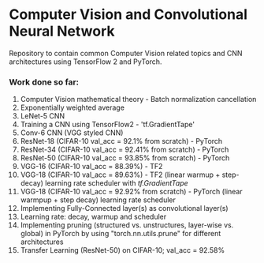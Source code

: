 # Computer Vision and Convolutional Neural Network

Repository to contain common Computer Vision related topics and CNN architectures using TensorFlow 2 and PyTorch.


### Work done so far:
1. Computer Vision mathematical theory - Batch normalization cancellation
2. Exponentially weighted average
3. LeNet-5 CNN
4. Training a CNN using TensorFlow2 - 'tf.GradientTape'
5. Conv-6 CNN (VGG styled CNN)
6. ResNet-18 (CIFAR-10 val_acc = 92.1% from scratch) - PyTorch
7. ResNet-34 (CIFAR-10 val_acc = 92.41% from scratch) - PyTorch
8. ResNet-50 (CIFAR-10 val_acc = 93.85% from scratch) - PyTorch
9. VGG-16 (CIFAR-10 val_acc = 88.39%) - TF2
10. VGG-18 (CIFAR-10 val_acc = 89.63%) - TF2 (linear warmup + step-decay) learning rate scheduler with _tf.GradientTape_
11. VGG-18 (CIFAR-10 val_acc = 92.92% from scratch) - PyTorch (linear warmpup + step decay) learning rate scheduler
12. Implementing Fully-Connected layer(s) as convolutional layer(s)
13. Learning rate: decay, warmup and scheduler
14. Implementing pruning (structured vs. unstructures, layer-wise vs. global) in PyTorch by using "torch.nn.utils.prune" for different architectures
15. Transfer Learning (ResNet-50) on CIFAR-10; val_acc = 92.58%
